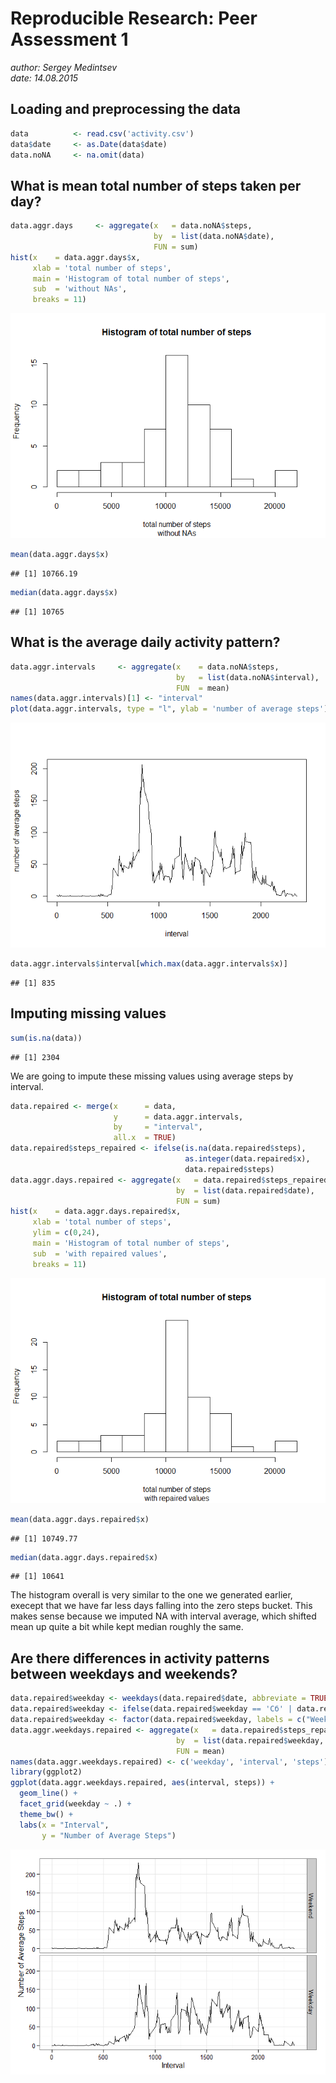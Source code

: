# Reproducible Research: Peer Assessment 1
*author: Sergey Medintsev*  
*date:   14.08.2015*


## Loading and preprocessing the data

```r
data          <- read.csv('activity.csv')
data$date     <- as.Date(data$date)
data.noNA     <- na.omit(data)
```


## What is mean total number of steps taken per day?

```r
data.aggr.days     <- aggregate(x   = data.noNA$steps,
                                by  = list(data.noNA$date),
                                FUN = sum)
hist(x    = data.aggr.days$x,
     xlab = 'total number of steps',
     main = 'Histogram of total number of steps',
     sub  = 'without NAs',
     breaks = 11)
```

![](PA1_template_files/figure-html/unnamed-chunk-2-1.png) 

```r
mean(data.aggr.days$x)
```

```
## [1] 10766.19
```

```r
median(data.aggr.days$x)
```

```
## [1] 10765
```


## What is the average daily activity pattern?

```r
data.aggr.intervals     <- aggregate(x    = data.noNA$steps,
                                     by   = list(data.noNA$interval),
                                     FUN  = mean)
names(data.aggr.intervals)[1] <- "interval"
plot(data.aggr.intervals, type = "l", ylab = 'number of average steps')
```

![](PA1_template_files/figure-html/unnamed-chunk-3-1.png) 

```r
data.aggr.intervals$interval[which.max(data.aggr.intervals$x)]
```

```
## [1] 835
```


## Imputing missing values

```r
sum(is.na(data))
```

```
## [1] 2304
```

We are going to impute these missing values using average steps by interval.


```r
data.repaired <- merge(x      = data,
                       y      = data.aggr.intervals,
                       by     = "interval",
                       all.x  = TRUE)
data.repaired$steps_repaired <- ifelse(is.na(data.repaired$steps),
                                       as.integer(data.repaired$x),
                                       data.repaired$steps)
data.aggr.days.repaired <- aggregate(x   = data.repaired$steps_repaired,
                                     by  = list(data.repaired$date),
                                     FUN = sum)
hist(x    = data.aggr.days.repaired$x,
     xlab = 'total number of steps',
     ylim = c(0,24),
     main = 'Histogram of total number of steps',
     sub  = 'with repaired values',
     breaks = 11)
```

![](PA1_template_files/figure-html/unnamed-chunk-5-1.png) 

```r
mean(data.aggr.days.repaired$x)
```

```
## [1] 10749.77
```

```r
median(data.aggr.days.repaired$x)
```

```
## [1] 10641
```

The histogram overall is very similar to the one we generated earlier, execept that we have far less days falling into the zero steps bucket. This makes sense because we imputed NA with interval average, which shifted mean up quite a bit while kept median roughly the same.

## Are there differences in activity patterns between weekdays and weekends?

```r
data.repaired$weekday <- weekdays(data.repaired$date, abbreviate = TRUE)
data.repaired$weekday <- ifelse(data.repaired$weekday == 'Сб' | data.repaired$weekday == 'Вс', 1, 0)
data.repaired$weekday <- factor(data.repaired$weekday, labels = c("Weekend", "Weekday"))
data.aggr.weekdays.repaired <- aggregate(x   = data.repaired$steps_repaired,
                                     by  = list(data.repaired$weekday, data.repaired$interval),
                                     FUN = mean)
names(data.aggr.weekdays.repaired) <- c('weekday', 'interval', 'steps')
library(ggplot2)
ggplot(data.aggr.weekdays.repaired, aes(interval, steps)) +
  geom_line() +
  facet_grid(weekday ~ .) +
  theme_bw() +
  labs(x = "Interval",
       y = "Number of Average Steps")
```

![](PA1_template_files/figure-html/unnamed-chunk-6-1.png) 
